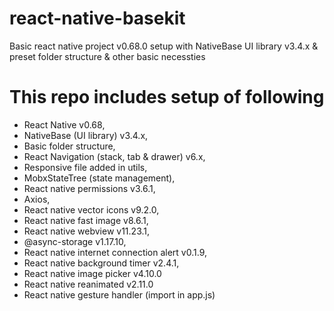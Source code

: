 # react-native-basekit
Basic react native project v0.68.0 setup with NativeBase UI library v3.4.x &amp; preset folder structure &amp; other basic necessties


# This repo includes setup of following 

- React Native v0.68, 
- NativeBase (UI library) v3.4.x, 
- Basic folder structure, 
- React Navigation (stack, tab & drawer) v6.x, 
- Responsive file added in utils, 
- MobxStateTree (state management), 
- React native permissions v3.6.1, 
- Axios, 
- React native vector icons v9.2.0, 
- React native fast image v8.6.1, 
- React native webview v11.23.1, 
- @async-storage v1.17.10,  
- React native internet connection alert v0.1.9, 
- React native background timer v2.4.1,  
- React native image picker v4.10.0 
- React native reanimated v2.11.0
- React native gesture handler (import in app.js)

